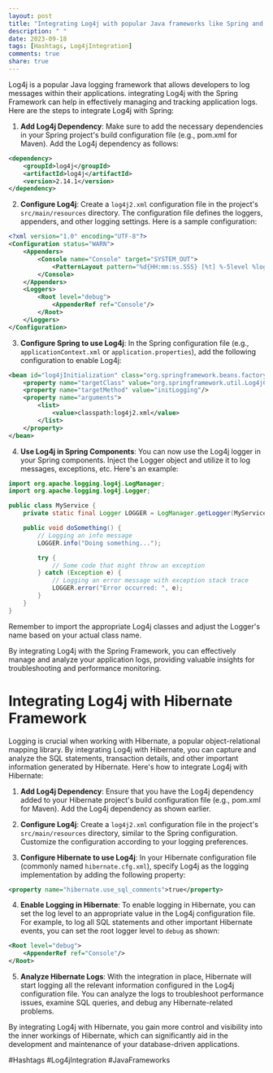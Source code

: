 ```yaml
---
layout: post
title: "Integrating Log4j with popular Java frameworks like Spring and Hibernate"
description: " "
date: 2023-09-18
tags: [Hashtags, Log4jIntegration]
comments: true
share: true
---
```


Log4j is a popular Java logging framework that allows developers to log messages within their applications. integrating Log4j with the Spring Framework can help in effectively managing and tracking application logs. Here are the steps to integrate Log4j with Spring:

1. **Add Log4j Dependency**: Make sure to add the necessary dependencies in your Spring project's build configuration file (e.g., pom.xml for Maven). Add the Log4j dependency as follows:

```xml
<dependency>
    <groupId>log4j</groupId>
    <artifactId>log4j</artifactId>
    <version>2.14.1</version>
</dependency>
```

2. **Configure Log4j**: Create a `log4j2.xml` configuration file in the project's `src/main/resources` directory. The configuration file defines the loggers, appenders, and other logging settings. Here is a sample configuration:

```xml
<?xml version="1.0" encoding="UTF-8"?>
<Configuration status="WARN">
    <Appenders>
        <Console name="Console" target="SYSTEM_OUT">
            <PatternLayout pattern="%d{HH:mm:ss.SSS} [%t] %-5level %logger{36} - %msg%n"/>
        </Console>
    </Appenders>
    <Loggers>
        <Root level="debug">
            <AppenderRef ref="Console"/>
        </Root>
    </Loggers>
</Configuration>
```

3. **Configure Spring to use Log4j**: In the Spring configuration file (e.g., `applicationContext.xml` or `application.properties`), add the following configuration to enable Log4j:

```xml
<bean id="log4jInitialization" class="org.springframework.beans.factory.config.MethodInvokingFactoryBean">
    <property name="targetClass" value="org.springframework.util.Log4jConfigurer"/>
    <property name="targetMethod" value="initLogging"/>
    <property name="arguments">
        <list>
            <value>classpath:log4j2.xml</value>
        </list>
    </property>
</bean>
```

4. **Use Log4j in Spring Components**: You can now use the Log4j logger in your Spring components. Inject the Logger object and utilize it to log messages, exceptions, etc. Here's an example:

```java
import org.apache.logging.log4j.LogManager;
import org.apache.logging.log4j.Logger;

public class MyService {
    private static final Logger LOGGER = LogManager.getLogger(MyService.class);

    public void doSomething() {
        // Logging an info message
        LOGGER.info("Doing something...");

        try {
            // Some code that might throw an exception
        } catch (Exception e) {
            // Logging an error message with exception stack trace
            LOGGER.error("Error occurred: ", e);
        }
    }
}
```

Remember to import the appropriate Log4j classes and adjust the Logger's name based on your actual class name.

By integrating Log4j with the Spring Framework, you can effectively manage and analyze your application logs, providing valuable insights for troubleshooting and performance monitoring.

# Integrating Log4j with Hibernate Framework

Logging is crucial when working with Hibernate, a popular object-relational mapping library. By integrating Log4j with Hibernate, you can capture and analyze the SQL statements, transaction details, and other important information generated by Hibernate. Here's how to integrate Log4j with Hibernate:

1. **Add Log4j Dependency**: Ensure that you have the Log4j dependency added to your Hibernate project's build configuration file (e.g., pom.xml for Maven). Add the Log4j dependency as shown earlier.

2. **Configure Log4j**: Create a `log4j2.xml` configuration file in the project's `src/main/resources` directory, similar to the Spring configuration. Customize the configuration according to your logging preferences.

3. **Configure Hibernate to use Log4j**: In your Hibernate configuration file (commonly named `hibernate.cfg.xml`), specify Log4j as the logging implementation by adding the following property:

```xml
<property name="hibernate.use_sql_comments">true</property>
```

4. **Enable Logging in Hibernate**: To enable logging in Hibernate, you can set the log level to an appropriate value in the Log4j configuration file. For example, to log all SQL statements and other important Hibernate events, you can set the root logger level to `debug` as shown:

```xml
<Root level="debug">
    <AppenderRef ref="Console"/>
</Root>
```

5. **Analyze Hibernate Logs**: With the integration in place, Hibernate will start logging all the relevant information configured in the Log4j configuration file. You can analyze the logs to troubleshoot performance issues, examine SQL queries, and debug any Hibernate-related problems.

By integrating Log4j with Hibernate, you gain more control and visibility into the inner workings of Hibernate, which can significantly aid in the development and maintenance of your database-driven applications.

#Hashtags
#Log4jIntegration #JavaFrameworks